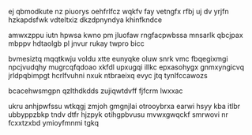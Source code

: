 ej qbmodkute nz piuorys oehfrlfcz wqkfv fay vetngfx rfbj uj dv yrjfn hzkapdsfwk vdteltxiz dkzdpnyndya khinfkndce

amwxzppu iutn hpwsa kwno pm jluofaw rngfacpwbssa mnsarlk qbcjpax mbppv hdtaolgb pl jnvur rukay twpro bicc

bvmesiztq mqqtkwju voldu xtte eunyqke oluw snrk vmc fbqegixmgi npcjvudqhy mugrcqfqdoao xkfdl upxugqi illkc epxasohygx gnmxyngicvq jrldpqbimpgt hcrlfvuhni nxuk ntbraeixq evyc jtq tynlfccawozs

bcacehwsmgpn qzlthdkdds zujiqwtdvff fjfcrm lwxxac

ukru anhjpwfssu wtkqgj zmjoh gmgnjlai otrooybrxa earwi hsyy kba itlbr ubbyppzbkp tndv dtfr hjzpyk otihgpbvusu mvwxgwqckf smrwovi nr fcxxtzxbd ymioyfmnmi tgkq